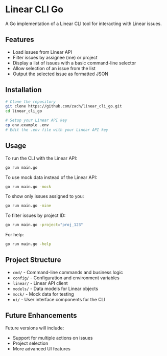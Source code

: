 # Linear CLI Go

A Go implementation of a Linear CLI tool for interacting with Linear issues.

## Features

- Load issues from Linear API
- Filter issues by assignee (me) or project
- Display a list of issues with a basic command-line selector
- Allow selection of an issue from the list
- Output the selected issue as formatted JSON

## Installation

```bash
# Clone the repository
git clone https://github.com/zach/linear_cli_go.git
cd linear_cli_go

# Setup your Linear API key
cp env.example .env
# Edit the .env file with your Linear API key
```

## Usage

To run the CLI with the Linear API:

```bash
go run main.go
```

To use mock data instead of the Linear API:

```bash
go run main.go -mock
```

To show only issues assigned to you:

```bash
go run main.go -mine
```

To filter issues by project ID:

```bash
go run main.go -project="proj_123"
```

For help:

```bash
go run main.go -help
```

## Project Structure

- `cmd/` - Command-line commands and business logic
- `config/` - Configuration and environment variables
- `linear/` - Linear API client
- `models/` - Data models for Linear objects
- `mock/` - Mock data for testing
- `ui/` - User interface components for the CLI

## Future Enhancements

Future versions will include:
- Support for multiple actions on issues
- Project selection
- More advanced UI features 